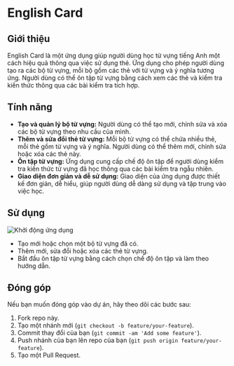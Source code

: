 # English Card

## Giới thiệu

English Card là một ứng dụng giúp người dùng học từ vựng tiếng Anh một cách hiệu quả thông qua việc sử dụng thẻ. Ứng dụng cho phép người dùng tạo ra các bộ từ vựng, mỗi bộ gồm các thẻ với từ vựng và ý nghĩa tương ứng. Người dùng có thể ôn tập từ vựng bằng cách xem các thẻ và kiểm tra kiến thức thông qua các bài kiểm tra tích hợp.

## Tính năng

- **Tạo và quản lý bộ từ vựng:** Người dùng có thể tạo mới, chỉnh sửa và xóa các bộ từ vựng theo nhu cầu của mình.
- **Thêm và sửa đổi thẻ từ vựng:** Mỗi bộ từ vựng có thể chứa nhiều thẻ, mỗi thẻ gồm từ vựng và ý nghĩa. Người dùng có thể thêm mới, chỉnh sửa hoặc xóa các thẻ này.
- **Ôn tập từ vựng:** Ứng dụng cung cấp chế độ ôn tập để người dùng kiểm tra kiến thức từ vựng đã học thông qua các bài kiểm tra ngẫu nhiên.
- **Giao diện đơn giản và dễ sử dụng:** Giao diện của ứng dụng được thiết kế đơn giản, dễ hiểu, giúp người dùng dễ dàng sử dụng và tập trung vào việc học.

## Sử dụng

![Khởi động ứng dụng](https://drive.google.com/file/d/1VuHeyTQOfcZFb9RkCSh7Evir3cfn2OFG/view?usp=drive_link)

- Tạo mới hoặc chọn một bộ từ vựng đã có.
- Thêm mới, sửa đổi hoặc xóa các thẻ từ vựng.
- Bắt đầu ôn tập từ vựng bằng cách chọn chế độ ôn tập và làm theo hướng dẫn.

## Đóng góp

Nếu bạn muốn đóng góp vào dự án, hãy theo dõi các bước sau:

1. Fork repo này.
2. Tạo một nhánh mới (`git checkout -b feature/your-feature`).
3. Commit thay đổi của bạn (`git commit -am 'Add some feature'`).
4. Push nhánh của bạn lên repo của bạn (`git push origin feature/your-feature`).
5. Tạo một Pull Request.
